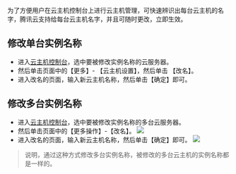 
为了方便用户在云主机控制台上进行云主机管理，可快速辨识出每台云主机的名字，腾讯云支持给每台云主机名字，并且可随时更改，立即生效。


## 修改单台实例名称

- 进入[云主机控制台](https://console.cloud.tencent.com/cvm/index)，选中要被修改实例名称的云服务器。
- 然后单击页面中的【更多】- 【云主机设置】，然后单击 【改名】。
- 进入改名的页面，输入新云主机名称，然后单击【确定】即可。

## 修改多台实例名称
- 进入[云主机控制台](https://console.cloud.tencent.com/cvm/index)，选中要被修改实例名称的多台云服务器。
- 然后单击页面中的【更多操作】-【改名】。
![](https://main.qcloudimg.com/raw/5367cf6974e79c1d39133dd84571c65d.png)
- 进入改名的页面，输入新云主机名称，然后单击【确定】即可。
![](https://main.qcloudimg.com/raw/7713dbc0d7ca2da1008c28ba0a1ba5d8.png)
>说明，通过这种方式修改多台实例名称，被修改的多台云主机的实例名称都是一样的。
